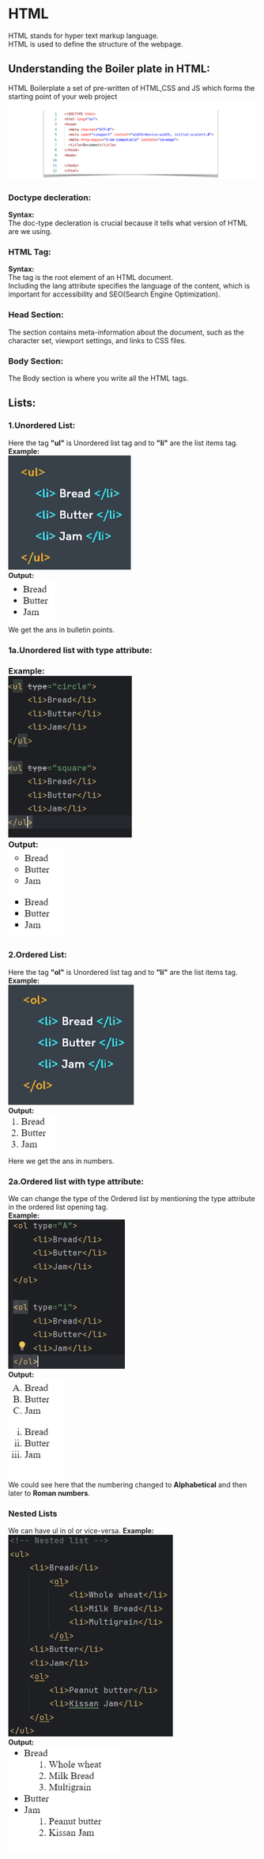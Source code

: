 <h1>HTML</h1>
HTML stands for hyper text markup language.<br>
HTML is used to define the structure of the webpage.

<h2>Understanding the Boiler plate in HTML:</h2>
HTML Boilerplate a set of pre-written of HTML,CSS and JS which forms the starting point of your web project
<img src="Images\boilerplate.png" alt="Boilerplate">

<h3>Doctype decleration:</h3>
<b>Syntax: <!DOCTYPE html> </b><br>
The doc-type decleration is crucial because it tells what version of HTML are we using.<br>

<h3>HTML Tag:</h3>
<b>Syntax: <html lang "en"></b><br>
The <html> tag is the root element of an HTML document. <br>
Including the lang attribute specifies the language of the content, which is important for accessibility and SEO(Search Engine Optimization).

<h3>Head Section:</h3>
The <head> section contains meta-information about the document, such as the character set, viewport settings, and links to CSS files.

<h3>Body Section:</h3>
The Body section is where you write all the HTML tags.

<h2>Lists:</h2>
<h3>1.Unordered List:</h3>
Here the tag <b>"ul"</b> is Unordered list tag and to <b>"li"</b> are the list items tag.<br>
<b>Example:</b><br>
<img src="Images\ul.png" alt="Unordered list"><br>
<b>Output:</b><br>
<img src="Images\ul_op.png" alt="Unordered list Output"><br>
We get the ans in bulletin points.

<h3>1a.Unordered list with type attribute:<h3>
<b>Example:</b><br>
<img src="Images\ul1.png" alt="Unordered list"><br>
<b>Output:</b><br>
<img src="Images\ul1_op.png" alt="Unordered list Output"><br>


<h3>2.Ordered List:</h3>
Here the tag <b>"ol"</b> is Unordered list tag and to <b>"li"</b> are the list items tag.<br>
<b>Example:</b><br>
<img src="Images\ol.png" alt="Ordered list sample image"><br>
<b>Output:</b><br>
<img src="Images\ol_op.png" alt="Ordered list Output"><br>
Here we get the ans in numbers.<br>

<h3>2a.Ordered list with type attribute:</h3>
We can change the type of the Ordered list by mentioning the type attribute in the ordered list opening tag.<br>
<b>Example:</b><br>
<img src="Images\ol1.png" alt="Ordered list with type attribute"><br>
<b>Output:</b><br>
<img src="Images\ol1_op.png" alt="Ordered list with type attribute Output"><br>
We could see here that the numbering changed to <b>Alphabetical</b> and then later to <b>Roman numbers</b>.

<h3>Nested Lists</h3>
We can have ul in ol or vice-versa.
<b>Example:</b><br>
<img src="Images\nsl.png" alt="Nested list sample image"><br>
<b>Output:</b><br>
<img src="Images\nsl_op.png" alt="Nested list Output"><br>